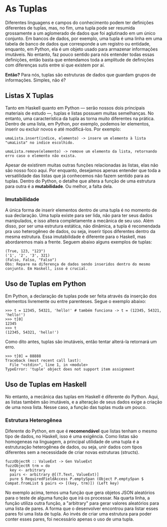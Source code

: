 # As Tuplas
Diferentes linguagens e campos do conhecimento podem ter definições diferentes de tuplas, mas, no fim, uma tupla pode ser resumida grossamente a um aglomerado de dados que foi aglutinado em um único conjunto. Em bancos de dados, por exemplo, uma tupla é uma linha em uma tabela de banco de dados que corresponde a um registro ou entidade, enquanto, em Python, ela é um objeto usado para armazenar informações imutáveis. No entanto, faz pouco sentido para nós entender todas essas definições, então basta que entendamos toda a amplitude de definições com diferenças sutis entre si que existem por aí.

**Então?**
Para nós, tuplas são estruturas de dados que guardam grupos de informações. Simples, não é?

## Listas X Tuplas
Tanto em Haskell quanto em Python — serão nossos dois principais materiais de estudo —, tuplas e listas possuem muitas semelhanças. No entanto, uma característica da tupla as torna muito diferentes na prática. 
Dentro de uma lista, em Python, por exemplo, podemos ler elementos, inserir ou excluir novos e até modificá-los. Por exemplo:
```
umaLista.insert(indice, elemento) -> insere um elemento à lista "umaLista" no indice escolhido.

umaLista.remove(elemento) -> remove um elemento da lista, retornando erro caso o elemento não exista.
```
Apesar de existirem muitas outras funções relacionadas às listas, elas não são nosso foco aqui. Por enquanto, desejamos apenas entender que toda a versatilidade das listas que já conhecemos não fazem sentido para as tuplas. Dentro do Python, o detalhe que altera a função de uma estrutura para outra é a **mutabilidade**. Ou melhor, a falta dela.

### Imutabilidade
A única forma de inserir elementos dentro de uma tupla é no momento de sua declaração. Uma tupla existe para ser lida, não para ter seus dados manipulados, e isso altera completamente a mecânica de seu uso. Além disso, por ser uma estrutura estática, não dinâmica, a tupla é recomendada pra uso heterogêneo de dados, ou seja, inserir tipos diferentes dentro da mesma estrutura. Essa imutabilidade é diferente para o Haskell, mas abordaremos mais a frente.
Seguem abaixo alguns exemplos de tuplas:
```
(True, 123, "123")
('1', '2', '3', 321)
(Falso, Falso, "Falso")
Obs: Repare na diferença de dados sendo inseridos dentro do mesmo conjunto. Em Haskell, isso é crucial.
```
## Uso de Tuplas em Python
Em Python, a declaração de tuplas pode ser feita através da inserção dos elementos livremente ou entre parenteses. Segue o exemplo abaixo:
```
>>> t = 12345, 54321, 'hello!' # também funciona -> t = (12345, 54321, 'hello!')
>>> t[0]
12345
>>> t
(12345, 54321, 'hello!')
```
Como dito antes, tuplas são imutáveis, então tentar alterá-la retornará um erro.
```
>>> t[0] = 88888
Traceback (most recent call last):
  File "<stdin>", line 1, in <module>
TypeError: 'tuple' object does not support item assignment
```
## Uso de Tuplas em Haskell
No entanto, a mecânica das tuplas em Haskell é diferente do Python. Aqui, as listas também são imutáveis, e a alteração de seus dados exige a criação de uma nova lista. Nesse caso, a função das tuplas muda um pouco.

### Estrutura Heterogênea
Diferente do Python, em que é **recomendável** que listas tenham o mesmo tipo de dados, no Haskell, isso é uma exigência. Como listas são homogeneas na linguagem, a principal utilidade de uma tupla é a estruturação heterogênea de dados, ou seja, unir dados com tipos diferentes sem a necessidade de criar novas estruturas (structs).
```
fuzzObjectR :: ValueExt -> Gen ValueExt
fuzzObjectR trm = do
  key <- arbitrary
  pairs <- arbitrary @[(T.Text, ValueExt)]
  pure $ RequiredFieldAccess P.emptySpan (Object P.emptySpan $ Compat.fromList $ pairs <> [(key, trm)]) (Left key)
```
No exemplo acima, temos uma função que gera objetos JSON aleatórios para o teste de alguma função que irá os processar. Na quarta linha, a função utiliza outra função, a "arbitrary" para gerar valores aleatórios para uma lista de pares. A forma que o desenvolver encontrou para listar esses pares foi uma lista de tupla. Ao invés de criar uma estrutura para poder conter esses pares, foi necessário apenas o uso de uma tupla.
